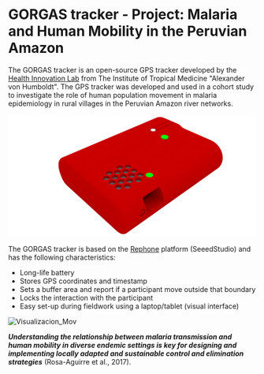 # GORGAS tracker - Project: Malaria and Human Mobility in the Peruvian Amazon

The GORGAS tracker is an open-source GPS tracker developed by the [Health Innovation Lab](https://imtavh.cayetano.edu.pe/en/research/labs/health-innovation-laboratory.html) from The Institute of Tropical Medicine "Alexander von Humboldt". The GPS tracker was developed and used in a cohort study to investigate the role of human population movement in malaria epidemiology in rural villages in the Peruvian Amazon river networks.

![GORGAS tracker 3D model](images/GORGAS_tracker_v6.png)

The GORGAS tracker is based on the [Rephone](http://wiki.seeedstudio.com/RePhone/) platform (SeeedStudio) and has the following characteristics:
* Long-life battery
* Stores GPS coordinates and timestamp
* Sets a buffer area and report if a participant move outside that boundary
* Locks the interaction with the participant
* Easy set-up during fieldwork using a laptop/tablet (visual interface)

![Visualizacion_Mov](images/moveVis.gif)

***Understanding the relationship between malaria transmission and human mobility in diverse endemic settings is key for designing and implementing locally adapted and sustainable control and elimination strategies*** (Rosa-Aguirre et al., 2017).
